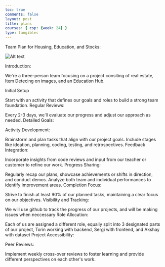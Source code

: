 ```yaml
---
toc: true
comments: false
layout: post
title: plans
courses: { csp: {week: 24} }
type: tangibles
---
```


Team Plan for Housing, Education, and Stocks:

![Alt text](</student/images/Screenshot 2024-03-11 at 11.45.26 AM.png>)

Introduction:

We're a three-person team focusing on a project consiting of real estate, Item Detecing on images, and an Education Hub.

Initial Setup

Start with an activity that defines our goals and roles to build a strong team foundation.
Regular Reviews:

Every 2-3 days, we'll evaluate our progress and adjust our approach as needed.
Detailed Goals:

Activity Development:

Brainstorm and plan tasks that align with our project goals.
Include stages like ideation, planning, coding, testing, and retrospectives.
Feedback Integration:

Incorporate insights from code reviews and input from our teacher or customer to refine our work.
Progress Sharing:

Regularly recap our plans, showcase achievements or shifts in direction, and conduct demos.
Analyze both team and individual performances to identify improvement areas.
Completion Focus:

Strive to finish at least 90% of our planned tasks, maintaining a clear focus on our objectives.
Visibility and Tracking:

We will use github to track the progress of our projects, and will be making issues when neccessary
Role Allocation:

Each of us are assigned a different role, equally split into 3 designated parts of our project, Torin working with backend, Sergi with frontend, and Akshay with dataset
Project Accessibility:

Peer Reviews:

Implement weekly cross-over reviews to foster learning and provide different perspectives on each other's work.

